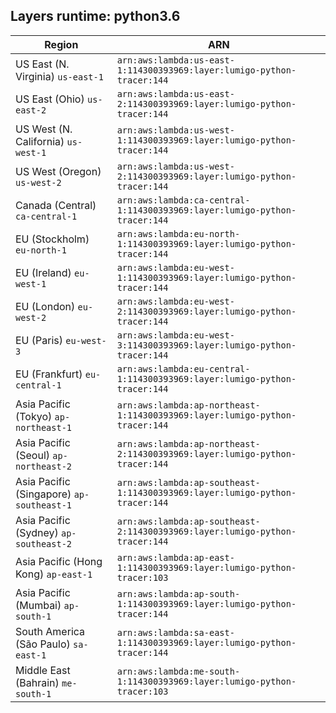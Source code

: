Layers runtime: python3.6
----
| Region | ARN |
| --- | --- |
|US East (N. Virginia)  `us-east-1`|`arn:aws:lambda:us-east-1:114300393969:layer:lumigo-python-tracer:144`|
|US East (Ohio)  `us-east-2`|`arn:aws:lambda:us-east-2:114300393969:layer:lumigo-python-tracer:144`|
|US West (N. California)  `us-west-1`|`arn:aws:lambda:us-west-1:114300393969:layer:lumigo-python-tracer:144`|
|US West (Oregon)  `us-west-2`|`arn:aws:lambda:us-west-2:114300393969:layer:lumigo-python-tracer:144`|
|Canada (Central)  `ca-central-1`|`arn:aws:lambda:ca-central-1:114300393969:layer:lumigo-python-tracer:144`|
|EU (Stockholm)  `eu-north-1`|`arn:aws:lambda:eu-north-1:114300393969:layer:lumigo-python-tracer:144`|
|EU (Ireland)  `eu-west-1`|`arn:aws:lambda:eu-west-1:114300393969:layer:lumigo-python-tracer:144`|
|EU (London)  `eu-west-2`|`arn:aws:lambda:eu-west-2:114300393969:layer:lumigo-python-tracer:144`|
|EU (Paris)  `eu-west-3`|`arn:aws:lambda:eu-west-3:114300393969:layer:lumigo-python-tracer:144`|
|EU (Frankfurt)  `eu-central-1`|`arn:aws:lambda:eu-central-1:114300393969:layer:lumigo-python-tracer:144`|
|Asia Pacific (Tokyo)  `ap-northeast-1`|`arn:aws:lambda:ap-northeast-1:114300393969:layer:lumigo-python-tracer:144`|
|Asia Pacific (Seoul)  `ap-northeast-2`|`arn:aws:lambda:ap-northeast-2:114300393969:layer:lumigo-python-tracer:144`|
|Asia Pacific (Singapore)  `ap-southeast-1`|`arn:aws:lambda:ap-southeast-1:114300393969:layer:lumigo-python-tracer:144`|
|Asia Pacific (Sydney)  `ap-southeast-2`|`arn:aws:lambda:ap-southeast-2:114300393969:layer:lumigo-python-tracer:144`|
|Asia Pacific (Hong Kong)  `ap-east-1`|`arn:aws:lambda:ap-east-1:114300393969:layer:lumigo-python-tracer:103`|
|Asia Pacific (Mumbai)  `ap-south-1`|`arn:aws:lambda:ap-south-1:114300393969:layer:lumigo-python-tracer:144`|
|South America (São Paulo)  `sa-east-1`|`arn:aws:lambda:sa-east-1:114300393969:layer:lumigo-python-tracer:144`|
|Middle East (Bahrain)  `me-south-1`|`arn:aws:lambda:me-south-1:114300393969:layer:lumigo-python-tracer:103`|
